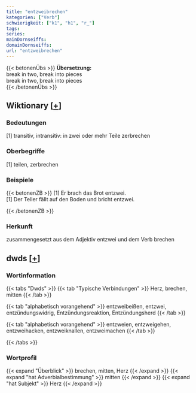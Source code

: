 ```yaml
---
title: "entzweibrechen"
kategorien: ["Verb"]
schwierigkeit: ["k1", "h1", "r_"]
tags:
series:
mainDornseiffs:
domainDornseiffs:
url: "entzweibrechen"
---
```


{{< betonenÜbs >}}
**Übersetzung:**  
break in two, break into pieces  
break in two, break into pieces  
{{< /betonenÜbs >}}

## Wiktionary [[+](https://de.wiktionary.org/wiki/entzweibrechen)]

### Bedeutungen
[1] transitiv, intransitiv: in zwei oder mehr Teile zerbrechen  

### Oberbegriffe
[1] teilen, zerbrechen  

### Beispiele
{{< betonenZB >}}
[1] Er brach das Brot entzwei.  
[1] Der Teller fällt auf den Boden und bricht entzwei.  

{{< /betonenZB >}}
### Herkunft
zusammengesetzt aus dem Adjektiv entzwei und dem Verb brechen  



## dwds [[+](https://www.dwds.de/wb/entzweibrechen)]

### Wortinformation
{{< tabs "Dwds" >}}
{{< tab "Typische Verbindungen" >}}
Herz, brechen, mitten
{{< /tab >}}

{{< tab "alphabetisch vorangehend" >}}
entzweibeißen, entzwei, entzündungswidrig, Entzündungsreaktion, Entzündungsherd
{{< /tab >}}

{{< tab "alphabetisch vorangehend" >}}
entzweien, entzweigehen, entzweihacken, entzweiknallen, entzweimachen
{{< /tab >}}

{{< /tabs >}}

### Wortprofil
{{< expand "Überblick" >}} brechen, mitten, Herz {{< /expand >}}
{{< expand "hat Adverbialbestimmung" >}} mitten {{< /expand >}}
{{< expand "hat Subjekt" >}} Herz {{< /expand >}}

